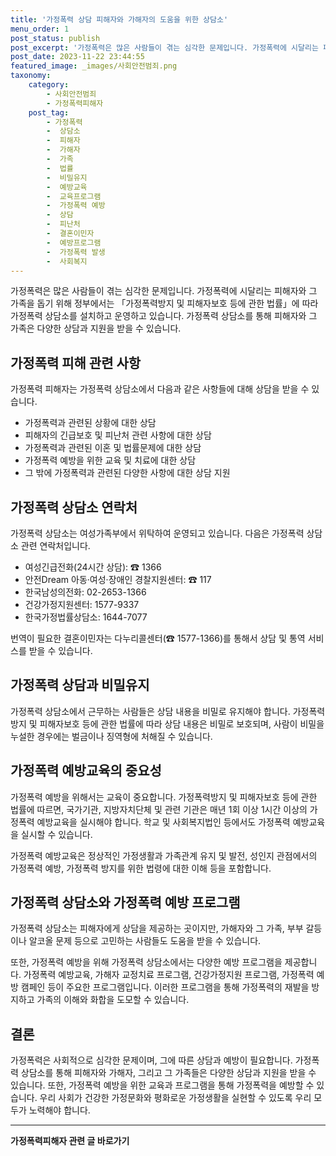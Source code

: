 ```yaml
---
title: '가정폭력 상담 피해자와 가해자의 도움을 위한 상담소'
menu_order: 1
post_status: publish
post_excerpt: '가정폭력은 많은 사람들이 겪는 심각한 문제입니다. 가정폭력에 시달리는 피해자와 그 가족을 돕기 위해 정부에서는  가정폭력방지 및 피해자보호 등에 관한 법률 에 따라 가정폭력 상담소를 설치하고 운영하고 있습니다. 가정폭력 상담소를 통해 피해자와 그 가족은 다양한 상담과 지원을 받을 수 있습니다.'
post_date: 2023-11-22 23:44:55
featured_image: _images/사회안전범죄.png
taxonomy:
    category:
        - 사회안전범죄
        - 가정폭력피해자
    post_tag:
        - 가정폭력
        -  상담소
        -  피해자
        -  가해자
        -  가족
        -  법률
        -  비밀유지
        -  예방교육
        -  교육프로그램
        -  가정폭력 예방
        -  상담
        -  피난처
        -  결혼이민자
        -  예방프로그램
        -  가정폭력 발생
        -  사회복지
---
```



가정폭력은 많은 사람들이 겪는 심각한 문제입니다. 가정폭력에 시달리는 피해자와 그 가족을 돕기 위해 정부에서는 「가정폭력방지 및 피해자보호 등에 관한 법률」에 따라 가정폭력 상담소를 설치하고 운영하고 있습니다. 가정폭력 상담소를 통해 피해자와 그 가족은 다양한 상담과 지원을 받을 수 있습니다.

## 가정폭력 피해 관련 사항
가정폭력 피해자는 가정폭력 상담소에서 다음과 같은 사항들에 대해 상담을 받을 수 있습니다.
- 가정폭력과 관련된 상황에 대한 상담
- 피해자의 긴급보호 및 피난처 관련 사항에 대한 상담
- 가정폭력과 관련된 이혼 및 법률문제에 대한 상담
- 가정폭력 예방을 위한 교육 및 치료에 대한 상담
- 그 밖에 가정폭력과 관련된 다양한 사항에 대한 상담 지원

## 가정폭력 상담소 연락처
가정폭력 상담소는 여성가족부에서 위탁하여 운영되고 있습니다. 다음은 가정폭력 상담소 관련 연락처입니다.

- 여성긴급전화(24시간 상담): ☎ 1366
- 안전Dream 아동·여성·장애인 경찰지원센터: ☎ 117
- 한국남성의전화: 02-2653-1366
- 건강가정지원센터: 1577-9337
- 한국가정법률상담소: 1644-7077

번역이 필요한 결혼이민자는 다누리콜센터(☎ 1577-1366)를 통해서 상담 및 통역 서비스를 받을 수 있습니다.

## 가정폭력 상담과 비밀유지
가정폭력 상담소에서 근무하는 사람들은 상담 내용을 비밀로 유지해야 합니다. 가정폭력방지 및 피해자보호 등에 관한 법률에 따라 상담 내용은 비밀로 보호되며, 사람이 비밀을 누설한 경우에는 벌금이나 징역형에 처해질 수 있습니다.

## 가정폭력 예방교육의 중요성
가정폭력 예방을 위해서는 교육이 중요합니다. 가정폭력방지 및 피해자보호 등에 관한 법률에 따르면, 국가기관, 지방자치단체 및 관련 기관은 매년 1회 이상 1시간 이상의 가정폭력 예방교육을 실시해야 합니다. 학교 및 사회복지법인 등에서도 가정폭력 예방교육을 실시할 수 있습니다.

가정폭력 예방교육은 정상적인 가정생활과 가족관계 유지 및 발전, 성인지 관점에서의 가정폭력 예방, 가정폭력 방지를 위한 법령에 대한 이해 등을 포함합니다.

## 가정폭력 상담소와 가정폭력 예방 프로그램
가정폭력 상담소는 피해자에게 상담을 제공하는 곳이지만, 가해자와 그 가족, 부부 갈등이나 알코올 문제 등으로 고민하는 사람들도 도움을 받을 수 있습니다.

또한, 가정폭력 예방을 위해 가정폭력 상담소에서는 다양한 예방 프로그램을 제공합니다. 가정폭력 예방교육, 가해자 교정치료 프로그램, 건강가정지원 프로그램, 가정폭력 예방 캠페인 등이 주요한 프로그램입니다. 이러한 프로그램을 통해 가정폭력의 재발을 방지하고 가족의 이해와 화합을 도모할 수 있습니다.

## 결론
가정폭력은 사회적으로 심각한 문제이며, 그에 따른 상담과 예방이 필요합니다. 가정폭력 상담소를 통해 피해자와 가해자, 그리고 그 가족들은 다양한 상담과 지원을 받을 수 있습니다. 또한, 가정폭력 예방을 위한 교육과 프로그램을 통해 가정폭력을 예방할 수 있습니다. 우리 사회가 건강한 가정문화와 평화로운 가정생활을 실현할 수 있도록 우리 모두가 노력해야 합니다.
<!-- wp:separator -->
<hr class="wp-block-separator has-alpha-channel-opacity"/>
<!-- /wp:separator -->

<!-- wp:group {"backgroundColor":"base","layout":{"type":"constrained"}} -->
<div class="wp-block-group has-base-background-color has-background"><!-- wp:paragraph {"align":"center","fontSize":"medium"} -->
<p class="has-text-align-center has-large-font-size"><strong>가정폭력피해자 관련 글 바로가기</strong></p>
<!-- /wp:paragraph -->


<!-- wp:latest-posts
{"categories":[{"id":27190,"count":19,"description":"","link":"https://uknowlaw.com/category/%ea%b0%80%ec%a0%95%ed%8f%ad%eb%a0%a5%ed%94%bc%ed%95%b4%ec%9e%90/","name":"가정폭력피해자","slug":"가정폭력피해자","taxonomy":"category","parent":0,"meta":[],"_links":{"self":[{"href":"https://uknowlaw.com/wp-json/wp/v2/categories/27190"}],"collection":[{"href":"https://uknowlaw.com/wp-json/wp/v2/categories"}],"about":[{"href":"https://uknowlaw.com/wp-json/wp/v2/taxonomies/category"}],"wp:post_type":[{"href":"https://uknowlaw.com/wp-json/wp/v2/posts?categories=27190"}],"curies":[{"name":"wp","href":"https://api.w.org/{rel}","templated":true}]}}],"postsToShow":100,"excerptLength":28,"postLayout":"grid","columns":2,"featuredImageAlign":"left","featuredImageSizeSlug":"large","fontSize":"small"} /--></div>
<!-- /wp:group -->